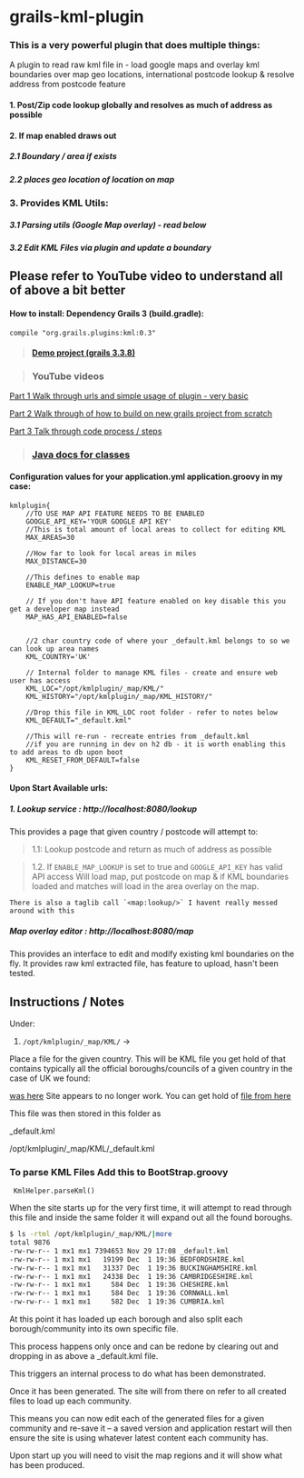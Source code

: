 # grails-kml-plugin

### This is a very powerful plugin that does multiple things:
A plugin to read raw kml file in - load google maps and overlay kml boundaries over map geo locations, international postcode lookup &amp; resolve address from postcode feature


#### 1. Post/Zip code lookup globally and resolves as much of address as possible

#### 2. If map enabled draws out 
##### 2.1 Boundary / area if exists 
##### 2.2 places geo location of location on map

### 3. Provides KML Utils:
##### 3.1 Parsing utils (Google Map overlay) - read below
##### 3.2 Edit KML Files via plugin and update a boundary 

## Please refer to YouTube video to understand all of above a bit better


#### How to install:  Dependency Grails 3 (build.gradle):
 ```
 compile "org.grails.plugins:kml:0.3"
```

> #### [Demo project (grails 3.3.8)](https://github.com/vahidhedayati/grailskml-test)
 
> ### YouTube videos  
  [Part 1 Walk through urls and simple usage of plugin - very basic](https://youtu.be/m4ecgmGn4UA)
  
  [Part 2 Walk through of how to build on new grails project from scratch](https://youtu.be/PA_O4xLGEkc)
  
  [Part 3 Talk through code process / steps](https://youtu.be/DQPkME4uGRs)
  
  
> ### [Java docs for classes](https://vahidhedayati.github.io/grails-kml-map-plugin/)

#### Configuration values for your application.yml application.groovy in my case:

```
kmlplugin{
    //TO USE MAP API FEATURE NEEDS TO BE ENABLED
    GOOGLE_API_KEY='YOUR GOOGLE API KEY'
    //This is total amount of local areas to collect for editing KML  
    MAX_AREAS=30

    //How far to look for local areas in miles
    MAX_DISTANCE=30

    //This defines to enable map
    ENABLE_MAP_LOOKUP=true

    // If you don't have API feature enabled on key disable this you get a developer map instead
    MAP_HAS_API_ENABLED=false

  
    //2 char country code of where your _default.kml belongs to so we can look up area names
    KML_COUNTRY='UK'

    // Internal folder to manage KML files - create and ensure web user has access
    KML_LOC="/opt/kmlplugin/_map/KML/"
    KML_HISTORY="/opt/kmlplugin/_map/KML_HISTORY/"

    //Drop this file in KML_LOC root folder - refer to notes below
    KML_DEFAULT="_default.kml"

    //This will re-run - recreate entries from _default.kml
    //if you are running in dev on h2 db - it is worth enabling this to add areas to db upon boot
    KML_RESET_FROM_DEFAULT=false
}
```


#### Upon Start Available urls:

##### 1. Lookup service : http://localhost:8080/lookup

This provides a page that given country / postcode will attempt to:
 >1.1: Lookup postcode and return as much of address as possible 

 >1.2. If `ENABLE_MAP_LOOKUP` is set to true and `GOOGLE_API_KEY` has valid API access 
    Will load map, put postcode on map 
    & if KML boundaries loaded and matches will load in the area overlay on the map.
    
    There is also a taglib call `<map:lookup/>` I havent really messed around with this
    
##### Map overlay editor :  http://localhost:8080/map

This provides an interface to edit and modify existing kml boundaries on the fly. 
It provides raw kml extracted file, has feature to upload, hasn't been tested.




Instructions / Notes 
----------
Under:


1. `/opt/kmlplugin/_map/KML/` ->

Place a file for the given country. This will be KML file you get hold of that contains typically all the official boroughs/councils of a given country in the case of UK we found:

[was here](http://www.nemezisproject.co.uk/2012/05/20/google-maps-api-uk-local-council-overlay-boundaries-kml/)
Site appears to no longer work. You can get hold of [file from here](https://github.com/vahidhedayati/grailskml-test/tree/master/DOWNLOADS)  

This file was then stored in this folder as 

_default.kml


/opt/kmlplugin/_map/KML/_default.kml


### To parse KML Files  Add this to BootStrap.groovy

```
 KmlHelper.parseKml()
```


 
When the site starts up for the very first time, it will attempt to read through this file and inside the same folder it will expand out all the found boroughs.

```bash
$ ls -rtml /opt/kmlplugin/_map/KML/|more
total 9876
-rw-rw-r-- 1 mx1 mx1 7394653 Nov 29 17:08 _default.kml
-rw-rw-r-- 1 mx1 mx1   19199 Dec  1 19:36 BEDFORDSHIRE.kml
-rw-rw-r-- 1 mx1 mx1   31337 Dec  1 19:36 BUCKINGHAMSHIRE.kml
-rw-rw-r-- 1 mx1 mx1   24338 Dec  1 19:36 CAMBRIDGESHIRE.kml
-rw-rw-r-- 1 mx1 mx1     584 Dec  1 19:36 CHESHIRE.kml
-rw-rw-r-- 1 mx1 mx1     584 Dec  1 19:36 CORNWALL.kml
-rw-rw-r-- 1 mx1 mx1     582 Dec  1 19:36 CUMBRIA.kml
```

At this point it has loaded up each borough and also split each borough/community into its own specific file.

This process happens only once and can be redone by clearing out and dropping in as above a _default.kml file.

This triggers an internal process to do what has been demonstrated.

Once it has been generated. The site will from there on refer to all created files to load up each community.

This means you can now edit each of the generated files for a given community and re-save it – a saved version and application restart will then ensure the site is using whatever latest content each community has.

Upon start up you will need to visit the  map regions and it will show what has been produced.
